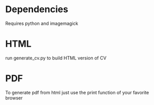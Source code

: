 # Dependencies
Requires python and imagemagick

# HTML
run generate_cv.py to build HTML version of CV

# PDF
To generate pdf from html just use the print function of your favorite browser
